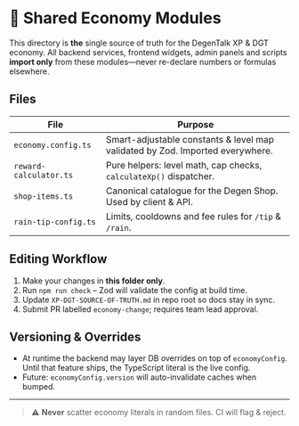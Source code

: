 # 🏦 Shared Economy Modules

This directory is **the** single source of truth for the DegenTalk XP & DGT economy.
All backend services, frontend widgets, admin panels and scripts **import only** from
these modules—never re-declare numbers or formulas elsewhere.

## Files

| File                   | Purpose                                                                       |
| ---------------------- | ----------------------------------------------------------------------------- |
| `economy.config.ts`    | Smart-adjustable constants & level map validated by Zod. Imported everywhere. |
| `reward-calculator.ts` | Pure helpers: level math, cap checks, `calculateXp()` dispatcher.             |
| `shop-items.ts`        | Canonical catalogue for the Degen Shop. Used by client & API.                 |
| `rain-tip-config.ts`   | Limits, cooldowns and fee rules for `/tip` & `/rain`.                         |

## Editing Workflow

1. Make your changes in **this folder only**.
2. Run `npm run check` – Zod will validate the config at build time.
3. Update `XP-DGT-SOURCE-OF-TRUTH.md` in repo root so docs stay in sync.
4. Submit PR labelled `economy-change`; requires team lead approval.

## Versioning & Overrides

- At runtime the backend may layer DB overrides on top of `economyConfig`.
  Until that feature ships, the TypeScript literal is the live config.
- Future: `economyConfig.version` will auto-invalidate caches when bumped.

---

> ⚠️ **Never** scatter economy literals in random files. CI will flag & reject.

